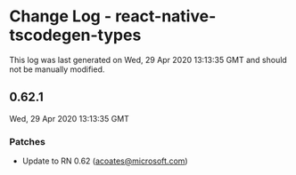 # Change Log - react-native-tscodegen-types

This log was last generated on Wed, 29 Apr 2020 13:13:35 GMT and should not be manually modified.

## 0.62.1
Wed, 29 Apr 2020 13:13:35 GMT

### Patches

- Update to RN 0.62 (acoates@microsoft.com)